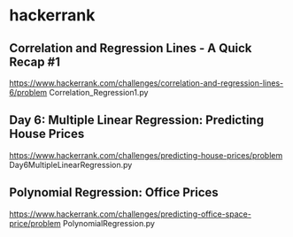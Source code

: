 # hackerrank

## Correlation and Regression Lines - A Quick Recap #1
https://www.hackerrank.com/challenges/correlation-and-regression-lines-6/problem
Correlation_Regression1.py

## Day 6: Multiple Linear Regression: Predicting House Prices
https://www.hackerrank.com/challenges/predicting-house-prices/problem
Day6MultipleLinearRegression.py

## Polynomial Regression: Office Prices
https://www.hackerrank.com/challenges/predicting-office-space-price/problem
PolynomialRegression.py
